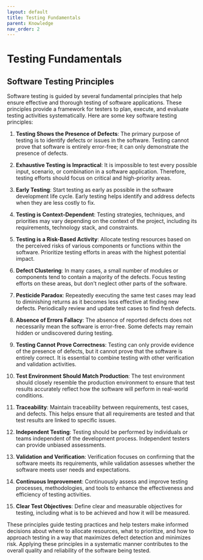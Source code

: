 ```yaml
---
layout: default
title: Testing Fundamentals
parent: Knowledge
nav_order: 2
---
```


# Testing Fundamentals

## Software Testing Principles

Software testing is guided by several fundamental principles that help ensure effective and thorough testing of software applications. These principles provide a framework for testers to plan, execute, and evaluate testing activities systematically. Here are some key software testing principles:

1. **Testing Shows the Presence of Defects**: The primary purpose of testing is to identify defects or issues in the software. Testing cannot prove that software is entirely error-free; it can only demonstrate the presence of defects.

2. **Exhaustive Testing is Impractical**: It is impossible to test every possible input, scenario, or combination in a software application. Therefore, testing efforts should focus on critical and high-priority areas.

3. **Early Testing**: Start testing as early as possible in the software development life cycle. Early testing helps identify and address defects when they are less costly to fix.

4. **Testing is Context-Dependent**: Testing strategies, techniques, and priorities may vary depending on the context of the project, including its requirements, technology stack, and constraints.

5. **Testing is a Risk-Based Activity**: Allocate testing resources based on the perceived risks of various components or functions within the software. Prioritize testing efforts in areas with the highest potential impact.

6. **Defect Clustering**: In many cases, a small number of modules or components tend to contain a majority of the defects. Focus testing efforts on these areas, but don't neglect other parts of the software.

7. **Pesticide Paradox**: Repeatedly executing the same test cases may lead to diminishing returns as it becomes less effective at finding new defects. Periodically review and update test cases to find fresh defects.

8. **Absence of Errors Fallacy**: The absence of reported defects does not necessarily mean the software is error-free. Some defects may remain hidden or undiscovered during testing.

9. **Testing Cannot Prove Correctness**: Testing can only provide evidence of the presence of defects, but it cannot prove that the software is entirely correct. It is essential to combine testing with other verification and validation activities.

10. **Test Environment Should Match Production**: The test environment should closely resemble the production environment to ensure that test results accurately reflect how the software will perform in real-world conditions.

11. **Traceability**: Maintain traceability between requirements, test cases, and defects. This helps ensure that all requirements are tested and that test results are linked to specific issues.

12. **Independent Testing**: Testing should be performed by individuals or teams independent of the development process. Independent testers can provide unbiased assessments.

13. **Validation and Verification**: Verification focuses on confirming that the software meets its requirements, while validation assesses whether the software meets user needs and expectations.

14. **Continuous Improvement**: Continuously assess and improve testing processes, methodologies, and tools to enhance the effectiveness and efficiency of testing activities.

15. **Clear Test Objectives**: Define clear and measurable objectives for testing, including what is to be achieved and how it will be measured.

These principles guide testing practices and help testers make informed decisions about where to allocate resources, what to prioritize, and how to approach testing in a way that maximizes defect detection and minimizes risk. Applying these principles in a systematic manner contributes to the overall quality and reliability of the software being tested.